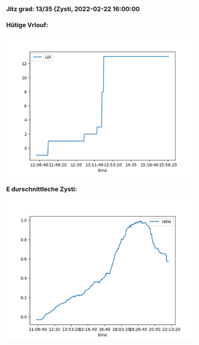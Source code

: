 ### Jitz grad: 13/35 (Zysti, 2022-02-22 16:00:00

### Hütige Vrlouf:
![Graph](Today.png)

### E durschnittleche Zysti:
![Graph](Zysti.png)